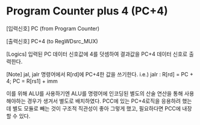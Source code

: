 # Program Counter plus 4 (PC+4)

[입력신호]
PC      (from Program Counter)

[출력신호]
PC+4    (to RegWDsrc_MUX)

[Logics]
입력된 PC 데이터 신호값에 4를 덧셈하여 결과값을 PC+4 데이터 신호로 출력한다.

[Note]
jal, jalr 명령어에서 R[rd]에 PC+4한 값을 쓰기한다. 
i.e.) jalr : R[rd] = PC + 4; PC = R[rs1] + imm

이를 위해 ALU를 사용하기엔 ALU를 명령어에 인코딩된 별도의 산술 연산을 통해 사용해야하는 경우가 생겨서 별도로 배치하였다.
PCC에 있는 PC+4로직을 응용하려 했는데 별도 모듈로 빼는 것이 구조적 직관성이 좋아 그렇게 했고, 필요하다면 PCC에 내장할 수 있다. 